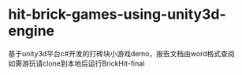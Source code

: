 # hit-brick-games-using-unity3d-engine
基于unity3d平台c#开发的打砖块小游戏demo，报告文档由word格式查阅  
如需游玩请clone到本地后运行BrickHit-final
